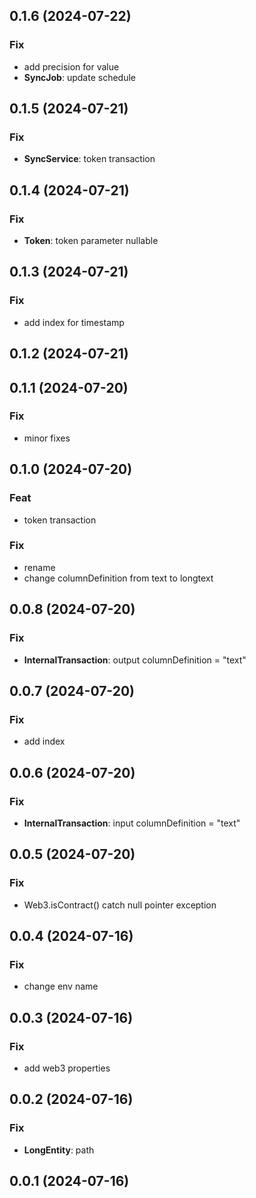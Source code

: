 ## 0.1.6 (2024-07-22)

### Fix

- add precision for value
- **SyncJob**: update schedule

## 0.1.5 (2024-07-21)

### Fix

- **SyncService**: token transaction

## 0.1.4 (2024-07-21)

### Fix

- **Token**: token parameter nullable

## 0.1.3 (2024-07-21)

### Fix

- add index for timestamp

## 0.1.2 (2024-07-21)

## 0.1.1 (2024-07-20)

### Fix

- minor fixes

## 0.1.0 (2024-07-20)

### Feat

- token transaction

### Fix

- rename
- change columnDefinition from text to longtext

## 0.0.8 (2024-07-20)

### Fix

- **InternalTransaction**: output columnDefinition = "text"

## 0.0.7 (2024-07-20)

### Fix

- add index

## 0.0.6 (2024-07-20)

### Fix

- **InternalTransaction**: input columnDefinition = "text"

## 0.0.5 (2024-07-20)

### Fix

- Web3.isContract() catch null pointer exception

## 0.0.4 (2024-07-16)

### Fix

- change env name

## 0.0.3 (2024-07-16)

### Fix

- add web3 properties

## 0.0.2 (2024-07-16)

### Fix

- **LongEntity**: path

## 0.0.1 (2024-07-16)
